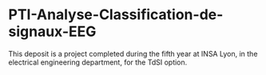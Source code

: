 # PTI-Analyse-Classification-de-signaux-EEG
This deposit is a project completed during the fifth year at INSA Lyon, in the electrical engineering department, for the TdSI option.